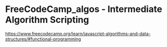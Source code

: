 # FreeCodeCamp_algos - Intermediate Algorithm Scripting
https://www.freecodecamp.org/learn/javascript-algorithms-and-data-structures/#functional-programming


